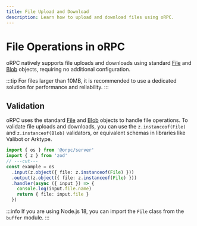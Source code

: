 ```yaml
---
title: File Upload and Download
description: Learn how to upload and download files using oRPC.
---
```


# File Operations in oRPC

oRPC natively supports file uploads and downloads using standard [File](https://developer.mozilla.org/en-US/docs/Web/API/File) and [Blob](https://developer.mozilla.org/en-US/docs/Web/API/Blob) objects, requiring no additional configuration.

:::tip
For files larger than 10MB, it is recommended to use a dedicated solution for performance and reliability.
:::

## Validation

oRPC uses the standard [File](https://developer.mozilla.org/en-US/docs/Web/API/File) and [Blob](https://developer.mozilla.org/en-US/docs/Web/API/Blob) objects to handle file operations. To validate file uploads and downloads, you can use the `z.instanceof(File)` and `z.instanceof(Blob)` validators, or equivalent schemas in libraries like Valibot or Arktype.

```ts twoslash
import { os } from '@orpc/server'
import { z } from 'zod'
// ---cut---
const example = os
  .input(z.object({ file: z.instanceof(File) }))
  .output(z.object({ file: z.instanceof(File) }))
  .handler(async ({ input }) => {
    console.log(input.file.name)
    return { file: input.file }
  })
```

:::info
If you are using Node.js 18, you can import the `File` class from the `buffer` module.
:::
